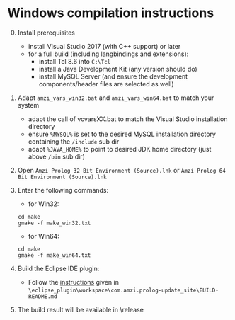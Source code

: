 # Windows compilation instructions

0. Install prerequisites
    - install Visual Studio 2017 (with C++ support) or later
    - for a full build (including langbindings and extensions):
      - install Tcl 8.6 into `C:\Tcl`
      - install a Java Development Kit (any version should do)
      - install MySQL Server (and ensure the development components/header files are selected as well)

1. Adapt `amzi_vars_win32.bat` and `amzi_vars_win64.bat` to match your system
    - adapt the call of vcvarsXX.bat to match the Visual Studio installation directory
    - ensure `%MYSQL%` is set to the desired MySQL installation directory containing the `/include` sub dir
    - adapt `%JAVA_HOME%` to point to desired JDK home directory (just above `/bin` sub dir)

2. Open `Amzi Prolog 32 Bit Environment (Source).lnk` or `Amzi Prolog 64 Bit Environment (Source).lnk`

3. Enter the following commands:
    * for Win32:    
    ````
    cd make
    gmake -f make_win32.txt
    ````
    * for Win64:    
    ````
    cd make
    gmake -f make_win64.txt
    ````
4. Build the Eclipse IDE plugin:
    * Follow the [instructions](https://github.com/AmziLS/AmziProlog/blob/master/eclipse_plugin/workspace/com.amzi.prolog-update_site/BUILD-README.md) given in `\eclipse_plugin\workspace\com.amzi.prolog-update_site\BUILD-README.md`

5. The build result will be available in \release
